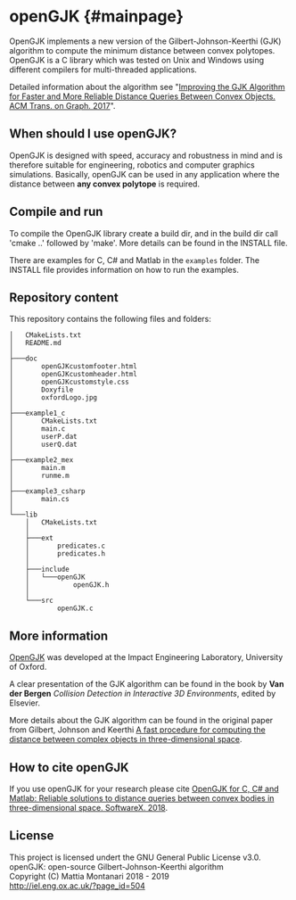 
openGJK                         {#mainpage}
=======

OpenGJK implements a new version of the Gilbert-Johnson-Keerthi (GJK) algorithm to
 compute the minimum distance between convex polytopes. OpenGJK is a C library which was tested on Unix and Windows using different compilers for multi-threaded applications.

Detailed information about the algorithm see "[Improving the GJK Algorithm for Faster and More Reliable Distance
 Queries Between Convex Objects. ACM Trans. on Graph. 2017](https://dl.acm.org/citation.cfm?id=3083724)".


When should I use openGJK?
--------------------------

OpenGJK is designed with speed, accuracy and robustness in mind and is therefore suitable for engineering, robotics and computer graphics simulations.
Basically, openGJK can be used in any application where the distance between **any convex polytope** is required.

Compile and run
---------------

To compile the OpenGJK library create a build dir,
and in the build dir call 'cmake ..' followed by 'make'. More details can be found in the INSTALL file.

There are examples for C, C# and Matlab in the `examples` folder. The INSTALL file provides information on how to run the examples.

Repository content
------------------

This repository contains the following files and folders:

```
│   CMakeLists.txt
│   README.md
│   
├───doc
│       openGJKcustomfooter.html
│       openGJKcustomheader.html
│       openGJKcustomstyle.css
│       Doxyfile
│       oxfordLogo.jpg
│       
├───example1_c
│       CMakeLists.txt
│       main.c
│       userP.dat
│       userQ.dat
│       
├───example2_mex
│       main.m
│       runme.m
│       
├───example3_csharp
│       main.cs
│       
└───lib
    │   CMakeLists.txt
    │   
    ├───ext
    │       predicates.c
    │       predicates.h
    │       
    ├───include
    │   └───openGJK
    │           openGJK.h
    │           
    └───src
            openGJK.c
```

More information
----------------

[OpenGJK](http://iel.eng.ox.ac.uk/?page_id=504) was developed at the Impact Engineering Laboratory, University of Oxford.


A clear presentation of the GJK algorithm can be found in the
 book by **Van der Bergen** *Collision Detection in Interactive 3D
 Environments*, edited by Elsevier.

More details about the GJK algorithm can be found in the original paper
 from Gilbert, Johnson and Keerthi [A fast procedure for computing the distance between complex objects in three-dimensional space](http://ieeexplore.ieee.org/document/2083/?arnumber=2083).


How to cite openGJK
-------------------

If you use openGJK for your research please cite [OpenGJK for C, C# and Matlab: Reliable solutions to distance queries between convex bodies in three-dimensional space. SoftwareX.  2018](https://www.sciencedirect.com/science/article/pii/S2352711018300591).

License
-------

This project is licensed undert the GNU General Public License v3.0.  
openGJK: open-source Gilbert-Johnson-Keerthi algorithm  
           Copyright (C) Mattia Montanari 2018 - 2019   
               http://iel.eng.ox.ac.uk/?page_id=504     